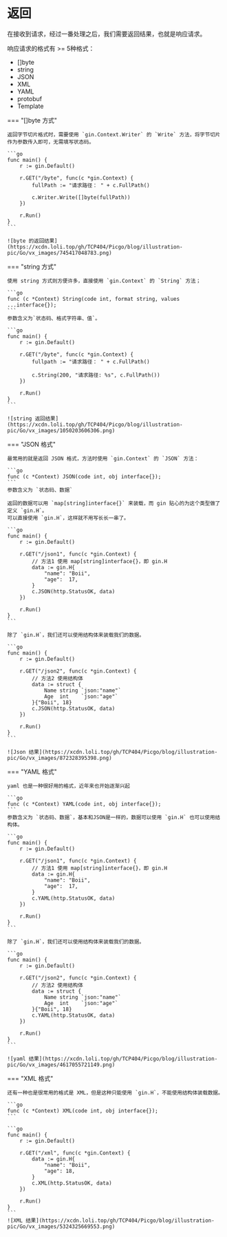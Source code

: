 # 返回

在接收到请求，经过一番处理之后，我们需要返回结果，也就是响应请求。

响应请求的格式有 >= 5种格式：

- []byte
- string
- JSON
- XML
- YAML
- protobuf
- Template


=== "[]byte 方式"

    返回字节切片格式时，需要使用 `gin.Context.Writer` 的 `Write` 方法，将字节切片作为参数传入即可，无需填写状态码。

    ```go
    func main() {
        r := gin.Default()

        r.GET("/byte", func(c *gin.Context) {
            fullPath := "请求路径： " + c.FullPath()

            c.Writer.Write([]byte(fullPath))
        })

        r.Run()
    }
    ```

    ![byte 的返回结果](https://xcdn.loli.top/gh/TCP404/Picgo/blog/illustration-pic/Go/vx_images/745417048783.png)


=== "string 方式"

    使用 string 方式则方便许多，直接使用 `gin.Context` 的 `String` 方法；

    ```go
    func (c *Context) String(code int, format string, values ...interface{});
    ```
    参数含义为`状态码、格式字符串、值`。

    ```go
    func main() {
        r := gin.Default()

        r.GET("/byte", func(c *gin.Context) {
            fullpath := "请求路径： " + c.FullPath()

            c.String(200, "请求路径: %s", c.FullPath())
        })

        r.Run()
    }
    ```

    ![string 返回结果](https://xcdn.loli.top/gh/TCP404/Picgo/blog/illustration-pic/Go/vx_images/1050203606306.png)


=== "JSON 格式"

    最常用的就是返回 JSON 格式，方法时使用 `gin.Context` 的 `JSON` 方法：

    ```go
    func (c *Context) JSON(code int, obj interface{});
    ```
    参数含义为 `状态码、数据`

    返回的数据可以用 `map[string]interface{}` 来装载，而 gin 贴心的为这个类型做了定义 `gin.H`。
    可以直接使用 `gin.H`，这样就不用写长长一串了。

    ```go
    func main() {
        r := gin.Default()

        r.GET("/json1", func(c *gin.Context) {
            // 方法1 使用 map[string]interface{}，即 gin.H
            data := gin.H{
                "name": "Boii",
                "age":  17,
            }
            c.JSON(http.StatusOK, data)
        })

        r.Run()
    }
    ```

    除了 `gin.H`，我们还可以使用结构体来装载我们的数据。

    ```go
    func main() {
        r := gin.Default()

        r.GET("/json2", func(c *gin.Context) {
            // 方法2 使用结构体
            data := struct {
                Name string `json:"name"`
                Age  int    `json:"age"`
            }{"Boii", 18}
            c.JSON(http.StatusOK, data)
        })

        r.Run()
    }
    ```

    ![Json 结果](https://xcdn.loli.top/gh/TCP404/Picgo/blog/illustration-pic/Go/vx_images/872328395398.png)


=== "YAML 格式"

    yaml 也是一种很好用的格式，近年来也开始逐渐兴起

    ```go
    func (c *Context) YAML(code int, obj interface{});
    ```
    参数含义为 `状态码、数据`，基本和JSON是一样的，数据可以使用 `gin.H` 也可以使用结构体。

    ```go
    func main() {
        r := gin.Default()

        r.GET("/json1", func(c *gin.Context) {
            // 方法1 使用 map[string]interface{}，即 gin.H
            data := gin.H{
                "name": "Boii",
                "age":  17,
            }
            c.YAML(http.StatusOK, data)
        })

        r.Run()
    }
    ```

    除了 `gin.H`，我们还可以使用结构体来装载我们的数据。

    ```go
    func main() {
        r := gin.Default()

        r.GET("/json2", func(c *gin.Context) {
            // 方法2 使用结构体
            data := struct {
                Name string `json:"name"`
                Age  int    `json:"age"`
            }{"Boii", 18}
            c.YAML(http.StatusOK, data)
        })

        r.Run()
    }
    ```

    ![yaml 结果](https://xcdn.loli.top/gh/TCP404/Picgo/blog/illustration-pic/Go/vx_images/4617055721149.png)


=== "XML 格式"

    还有一种也是很常用的格式是 XML，但是这种只能使用 `gin.H`，不能使用结构体装载数据。

    ```go
    func (c *Context) XML(code int, obj interface{});
    ```

    ```go
    func main() {
        r := gin.Default()

        r.GET("/xml", func(c *gin.Context) {
            data := gin.H{
                "name": "Boii",
                "age": 18,
            }
            c.XML(http.StatusOK, data)
        })

        r.Run()
    }
    ```
    ![XML 结果](https://xcdn.loli.top/gh/TCP404/Picgo/blog/illustration-pic/Go/vx_images/5324325669553.png)

